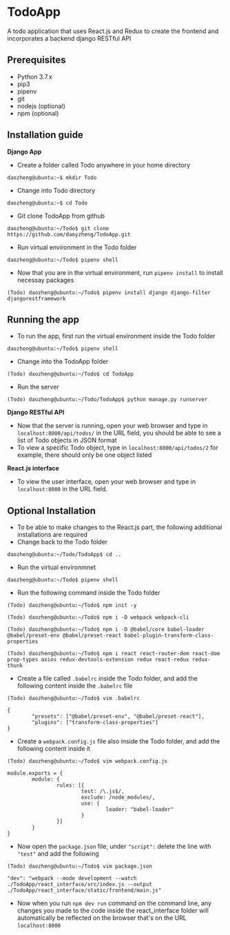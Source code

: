 # TodoApp
A todo application that uses React.js and Redux to create the frontend and incorporates a backend django RESTful API

## Prerequisites
- Python 3.7.x
- pip3
- pipenv
- git
- nodejs (optional)
- npm (optional)

## Installation guide
**Django App**
- Create a folder called Todo anywhere in your home directory
```console
daozheng@ubuntu:~$ mkdir Todo
```
- Change into Todo directory
```console
daozheng@ubuntu:~$ cd Todo
```
- Git clone TodoApp from github
```console
daozheng@ubuntu:~/Todo$ git clone https://github.com/daoyzheng/TodoApp.git
```
- Run virtual environment in the Todo folder
```console
daozheng@ubuntu:~/Todo$ pipenv shell
```
- Now that you are in the virtual environment, run `pipenv install` to install necessay packages
```console
(Todo) daozheng@ubuntu:~/Todo$ pipenv install django django-filter djangorestframework
```

## Running the app
- To run the app, first run the virtual environment inside the Todo folder
```console
daozheng@ubuntu:~/Todo$ pipenv shell
```
- Change into the TodoApp folder
```console
(Todo) daozheng@ubuntu:~/Todo$ cd TodoApp
```
- Run the server
```console
(Todo) daozheng@ubuntu:~/Todo/TodoApp$ python manage.py runserver
```
**Django RESTful API**
- Now that the server is running, open your web browser and type in `localhost:8000/api/todos/` in the URL field, you should be able to see a list of Todo objects in JSON format
- To view a specific Todo object, type in `localhost:8000/api/todos/2` for example, there should only be one object listed

**React.js interface**
- To view the user interface, open your web  browser and type in `localhost:8000` in the URL field.

## Optional Installation
- To be able to make changes to the React.js part, the following additional installations are required
- Change back to the Todo folder
```console
daozheng@ubuntu:~/Todo/TodoApp$ cd ..
```
- Run the virtual environmnet
```console
daozheng@ubuntu:~/Todo$ pipenv shell
```
- Run the following command inside the Todo folder
```console
(Todo) daozheng@ubuntu:~/Todo$ npm init -y
```
```console
(Todo) daozheng@ubuntu:~/Todo$ npm i -D webpack webpack-cli
```
```console
(Todo) daozheng@ubuntu:~/Todo$ npm i -D @babel/core babel-loader @babel/preset-env @babel/preset-react babel-plugin-transform-class-properties
```
```console
(Todo) daozheng@ubuntu:~/Todo$ npm i react react-router-dom react-dom prop-types axios redux-devtools-extension redux react-redux redux-thunk
```

- Create a file called `.babelrc` inside the Todo folder, and add the following content inside the `.babelrc` file
```console
(Todo) daozheng@ubuntu:~/Todo$ vim .babelrc
```
```
{
        "presets": ["@babel/preset-env", "@babel/preset-react"],
        "plugins": ["transform-class-properties"]
}
```
- Create a `webpack.config.js` file also inside the Todo folder, and add the following content inside it
```console
(Todo) daozheng@ubuntu:~/Todo$ vim webpack.config.js
```
```
module.exports = {
        module: {
                rules: [{
                        test: /\.js$/,
                        exclude: /node_modules/,
                        use: {
                                loader: "babel-loader"
                        }
                }]
        }
}
```
- Now open the `package.json` file, under `"script":` delete the line with `"test"` and add the following
```console
(Todo) daozheng@ubuntu:~/Todo$ vim package.json
```
```
"dev": "webpack --mode development --watch ./TodoApp/react_interface/src/index.js --output ./TodoApp/react_interface/static/frontend/main.js"
```
- Now when you run `npm dev run` command on the command line, any changes you made to the code inside the react_interface folder will automatically be reflected on the browser that's on the URL `localhost:8000`

        





